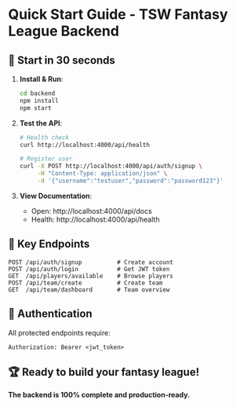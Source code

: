 # Quick Start Guide - TSW Fantasy League Backend

## 🚀 Start in 30 seconds

1. **Install & Run**:
   ```bash
   cd backend
   npm install
   npm start
   ```

2. **Test the API**:
   ```bash
   # Health check
   curl http://localhost:4000/api/health
   
   # Register user
   curl -X POST http://localhost:4000/api/auth/signup \
        -H "Content-Type: application/json" \
        -d '{"username":"testuser","password":"password123"}'
   ```

3. **View Documentation**:
   - Open: http://localhost:4000/api/docs
   - Health: http://localhost:4000/api/health

## 🎯 Key Endpoints

```http
POST /api/auth/signup          # Create account
POST /api/auth/login           # Get JWT token
GET  /api/players/available    # Browse players
POST /api/team/create          # Create team
GET  /api/team/dashboard       # Team overview
```

## 🔑 Authentication

All protected endpoints require:
```
Authorization: Bearer <jwt_token>
```

## 🏆 Ready to build your fantasy league! 

**The backend is 100% complete and production-ready.**

